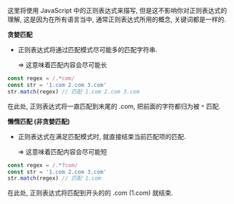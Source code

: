 这里将使用 JavaScript 中的正则表达式来描写, 但是这不影响你对正则表达式的理解, 这是因为在所有语言当中, 通常正则表达式所用的概念, 关键词都是一样的.



**贪婪匹配**

- 正则表达式将通过匹配模式尽可能多的匹配字符串.

  => 这意味着匹配内容会尽可能长

```js
const regex = /.*com/
const str = '1.com 2.com 3.com'
str.match(regex) // 匹配 1.com 2.com 3.com
```

在此处, 正则表达式将一直匹配到末尾的 .com, 把前面的字符都归为被 `*` 匹配.

**懒惰匹配 (非贪婪匹配)**

- 正则表达式在满足匹配模式时, 就直接结束当前匹配项的匹配.

  => 这意味着匹配内容会尽可能短

```js
const regex = /.*?com/
const str = '1.com 2.com 3.com'
str.match(regex) // 匹配 1.com
```

在此处, 正则表达式将匹配到开头的的 .com (1.com) 就结束.